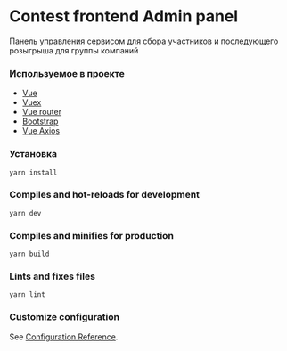 # Contest frontend Admin panel
Панель управления сервисом для сбора участников и последующего розыгрыша для группы компаний 

### Используемое в проекте
- [Vue](https://vuejs.org/)
- [Vuex](https://github.com/vuejs/vuex)
- [Vue router](https://github.com/vuejs/vue-router)
- [Bootstrap](https://github.com/twbs/bootstrap/tree/v5.1.3)
- [Vue Axios](https://github.com/imcvampire/vue-axios)

### Установка
```
yarn install
```

### Compiles and hot-reloads for development
```
yarn dev
```

### Compiles and minifies for production
```
yarn build
```

### Lints and fixes files
```
yarn lint
```

### Customize configuration
See [Configuration Reference](https://cli.vuejs.org/config/).
